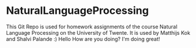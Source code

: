 # NaturalLanguageProcessing
This Git Repo is used for homework assignments of the course Natural Language Processing on the University of Twente. It is used by Matthijs Kok and Shalvi Palande :)
Hello How are you doing?
I'm doing great!
